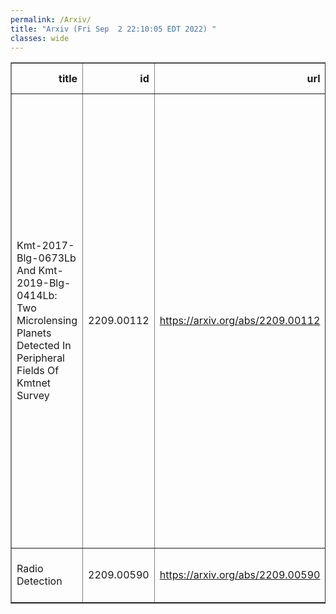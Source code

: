 ```yaml
---
permalink: /Arxiv/
title: "Arxiv (Fri Sep  2 22:10:05 EDT 2022) "
classes: wide
---
```

<table border="1" class="dataframe">
  <thead>
    <tr style="text-align: right;">
      <th>title</th>
      <th>id</th>
      <th>url</th>
      <th>authors</th>
      <th>Local Authors</th>
    </tr>
  </thead>
  <tbody>
    <tr>
      <td>Kmt-2017-Blg-0673Lb And Kmt-2019-Blg-0414Lb: Two Microlensing Planets   Detected In Peripheral Fields Of Kmtnet Survey</td>
      <td>2209.00112</td>
      <td><a href="https://arxiv.org/abs/2209.00112" target="_blank">https://arxiv.org/abs/2209.00112</a></td>
      <td>Cheongho Han, Chung-Uk Lee, Andrew Gould, Youn Kil Jung, Michael D. Albrow, Sun-Ju Chung, Kyu-Ha Hwang, Doeon Kim, Yoon-Hyun Ryu, In-Gu Shin, Yossi Shvartzvald, Hongjing Yang, Jennifer C. Yee, Weicheng Zang, Sang-Mok Cha, Dong-Jin Kim, Seung-Lee Kim, Dong-Joo Lee, Yongseok Lee, Byeong-Gon Park, Richard W. Pogge</td>
      <td>Andrew Gould, Richard Pogge</td>
    </tr>
    <tr>
      <td>Radio Detection</td>
      <td>2209.00590</td>
      <td><a href="https://arxiv.org/abs/2209.00590" target="_blank">https://arxiv.org/abs/2209.00590</a></td>
      <td>A. Connolly, A. Karle, S. De Jong, C. Thomas</td>
      <td>Amy Connolly</td>
    </tr>
  </tbody>
</table>